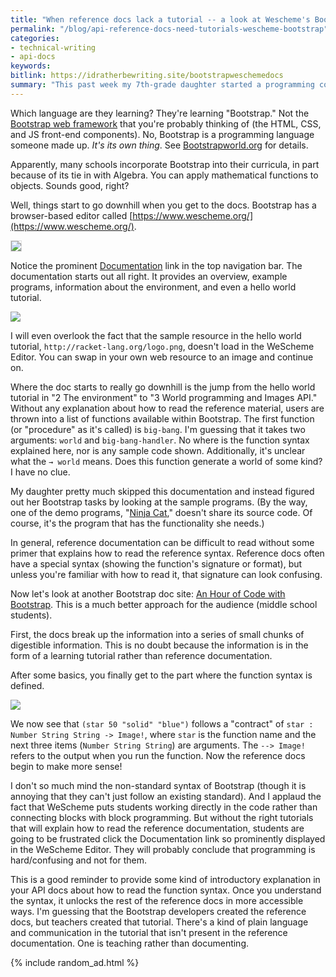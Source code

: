 ```yaml
---
title: "When reference docs lack a tutorial -- a look at Wescheme's Bootstrap documentation for students learning programming"
permalink: "/blog/api-reference-docs-need-tutorials-wescheme-bootstrap"
categories:
- technical-writing
- api-docs
keywords:
bitlink: https://idratherbewriting.site/bootstrapweschemedocs
summary: "This past week my 7th-grade daughter started a programming component in her Algebra class. I was elated about this because, sadly, whenever she needs help with math, I'm usually not much help. My wife is much sharper with math and seems to remember everything, so she takes the lead. But with the switch into programming, I got called up from the dugout to help out. After I browsed the material assigned and required tasks, I started to feel sorry for my daughter, the teacher, and the whole school's attempt to jump into programming."
---
```


Which language are they learning? They're learning "Bootstrap." Not the [Bootstrap web framework](https://getbootstrap.com/) that you're probably thinking of (the HTML, CSS, and JS front-end components). No, Bootstrap is a programming language someone made up. *It's its own thing*. See [Bootstrapworld.org](https://www.bootstrapworld.org/) for details.

Apparently, many schools incorporate Bootstrap into their curricula, in part because of its tie in with Algebra. You can apply mathematical functions to objects. Sounds good, right?

Well, things start to go downhill when you get to the docs. Bootstrap has a browser-based editor called [https://www.wescheme.org/](https://www.wescheme.org/).

<a href="https://www.wescheme.org/openEditor"><img style="border: 1px solid #dedede" src="https://idratherbewritingmedia.com/images/weschemeeditor.png"/></a>

Notice the prominent [Documentation](https://www.wescheme.org/doc/wescheme.html) link in the top navigation bar. The documentation starts out all right. It provides an overview, example programs, information about the environment, and even a hello world tutorial.  

<a href="https://www.wescheme.org/doc/wescheme.html"><img src="https://idratherbewritingmedia.com/images/weschemedocpage.png"/></a>

I will even overlook the fact that the sample resource in the hello world tutorial, `http://racket-lang.org/logo.png`, doesn't load in the WeScheme Editor. You can swap in your own web resource to an image and continue on.

Where the doc starts to really go downhill is the jump from the hello world tutorial in "2 The environment" to "3 World programming and Images API." Without any explanation about how to read the reference material, users are thrown into a list of functions available within Bootstrap. The first function (or "procedure" as it's called) is `big-bang`. I'm guessing that it takes two arguments: `world` and `big-bang-handler`. No where is the function syntax explained here, nor is any sample code shown. Additionally, it's unclear what the `→ world` means. Does this function generate a world of some kind? I have no clue.

My daughter pretty much skipped this documentation and instead figured out her Bootstrap tasks by looking at the sample programs. (By the way, one of the demo programs, "[Ninja Cat](https://www.wescheme.org/run?publicId=sggzRzgU5T)," doesn't share its source code. Of course, it's the program that has the functionality she needs.)

In general, reference documentation can be difficult to read without some primer that explains how to read the reference syntax. Reference docs often have a special syntax (showing the function's signature or format), but unless you're familiar with how to read it, that signature can look confusing.

Now let's look at another Bootstrap doc site: [An Hour of Code with Bootstrap](https://www.bootstrapworld.org/materials/spring2020/courses/hour-of-code/en-us/). This is a much better approach for the audience (middle school students).

First, the docs break up the information into a series of small chunks of digestible information. This is no doubt because the information is in the form of a learning tutorial rather than reference documentation.

After some basics, you finally get to the part where the function syntax is defined.

<a href="https://www.bootstrapworld.org/materials/spring2020/courses/hour-of-code/en-us/#"><img src="https://idratherbewritingmedia.com/images/hourofcodebootstrap.png"/></a>

We now see that `(star 50 "solid" "blue")` follows a "contract" of `star : Number String String -> Image!`, where `star` is the function name and the next three items (`Number String String`) are arguments. The `--> Image!` refers to the output when you run the function. Now the reference docs begin to make more sense!

I don't so much mind the non-standard syntax of Bootstrap (though it is annoying that they can't just follow an existing standard). And I applaud the fact that WeScheme puts students working directly in the code rather than connecting blocks with block programming. But without the right tutorials that will explain how to read the reference documentation, students are going to be frustrated click the Documentation link so prominently displayed in the WeScheme Editor. They will probably conclude that programming is hard/confusing and not for them.

This is a good reminder to provide some kind of introductory explanation in your API docs about how to read the function syntax. Once you understand the syntax, it unlocks the rest of the reference docs in more accessible ways. I'm guessing that the Bootstrap developers created the reference docs, but teachers created that tutorial. There's a kind of plain language and communication in the tutorial that isn't present in the reference documentation. One is teaching rather than documenting.

{% include random_ad.html %}
